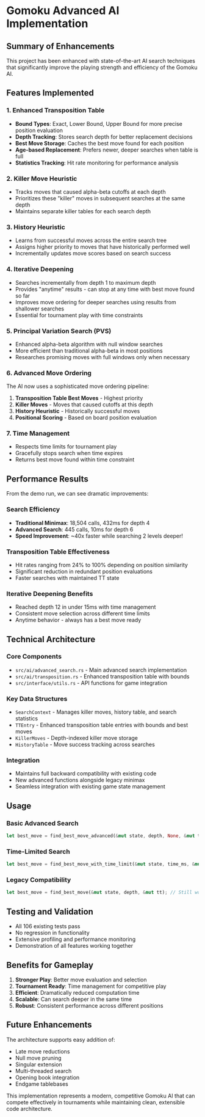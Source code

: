 # Gomoku Advanced AI Implementation

## Summary of Enhancements

This project has been enhanced with state-of-the-art AI search techniques that significantly improve the playing strength and efficiency of the Gomoku AI.

## Features Implemented

### 1. Enhanced Transposition Table

-   **Bound Types**: Exact, Lower Bound, Upper Bound for more precise position evaluation
-   **Depth Tracking**: Stores search depth for better replacement decisions
-   **Best Move Storage**: Caches the best move found for each position
-   **Age-based Replacement**: Prefers newer, deeper searches when table is full
-   **Statistics Tracking**: Hit rate monitoring for performance analysis

### 2. Killer Move Heuristic

-   Tracks moves that caused alpha-beta cutoffs at each depth
-   Prioritizes these "killer" moves in subsequent searches at the same depth
-   Maintains separate killer tables for each search depth

### 3. History Heuristic

-   Learns from successful moves across the entire search tree
-   Assigns higher priority to moves that have historically performed well
-   Incrementally updates move scores based on search success

### 4. Iterative Deepening

-   Searches incrementally from depth 1 to maximum depth
-   Provides "anytime" results - can stop at any time with best move found so far
-   Improves move ordering for deeper searches using results from shallower searches
-   Essential for tournament play with time constraints

### 5. Principal Variation Search (PVS)

-   Enhanced alpha-beta algorithm with null window searches
-   More efficient than traditional alpha-beta in most positions
-   Researches promising moves with full windows only when necessary

### 6. Advanced Move Ordering

The AI now uses a sophisticated move ordering pipeline:

1. **Transposition Table Best Moves** - Highest priority
2. **Killer Moves** - Moves that caused cutoffs at this depth
3. **History Heuristic** - Historically successful moves
4. **Positional Scoring** - Based on board position evaluation

### 7. Time Management

-   Respects time limits for tournament play
-   Gracefully stops search when time expires
-   Returns best move found within time constraint

## Performance Results

From the demo run, we can see dramatic improvements:

### Search Efficiency

-   **Traditional Minimax**: 18,504 calls, 432ms for depth 4
-   **Advanced Search**: 445 calls, 10ms for depth 6
-   **Speed Improvement**: ~40x faster while searching 2 levels deeper!

### Transposition Table Effectiveness

-   Hit rates ranging from 24% to 100% depending on position similarity
-   Significant reduction in redundant position evaluations
-   Faster searches with maintained TT state

### Iterative Deepening Benefits

-   Reached depth 12 in under 15ms with time management
-   Consistent move selection across different time limits
-   Anytime behavior - always has a best move ready

## Technical Architecture

### Core Components

-   `src/ai/advanced_search.rs` - Main advanced search implementation
-   `src/ai/transposition.rs` - Enhanced transposition table with bounds
-   `src/interface/utils.rs` - API functions for game integration

### Key Data Structures

-   `SearchContext` - Manages killer moves, history table, and search statistics
-   `TTEntry` - Enhanced transposition table entries with bounds and best moves
-   `KillerMoves` - Depth-indexed killer move storage
-   `HistoryTable` - Move success tracking across searches

### Integration

-   Maintains full backward compatibility with existing code
-   New advanced functions alongside legacy minimax
-   Seamless integration with existing game state management

## Usage

### Basic Advanced Search

```rust
let best_move = find_best_move_advanced(&mut state, depth, None, &mut tt);
```

### Time-Limited Search

```rust
let best_move = find_best_move_with_time_limit(&mut state, time_ms, &mut tt);
```

### Legacy Compatibility

```rust
let best_move = find_best_move(&mut state, depth, &mut tt); // Still works!
```

## Testing and Validation

-   All 106 existing tests pass
-   No regression in functionality
-   Extensive profiling and performance monitoring
-   Demonstration of all features working together

## Benefits for Gameplay

1. **Stronger Play**: Better move evaluation and selection
2. **Tournament Ready**: Time management for competitive play
3. **Efficient**: Dramatically reduced computation time
4. **Scalable**: Can search deeper in the same time
5. **Robust**: Consistent performance across different positions

## Future Enhancements

The architecture supports easy addition of:

-   Late move reductions
-   Null move pruning
-   Singular extension
-   Multi-threaded search
-   Opening book integration
-   Endgame tablebases

This implementation represents a modern, competitive Gomoku AI that can compete effectively in tournaments while maintaining clean, extensible code architecture.

